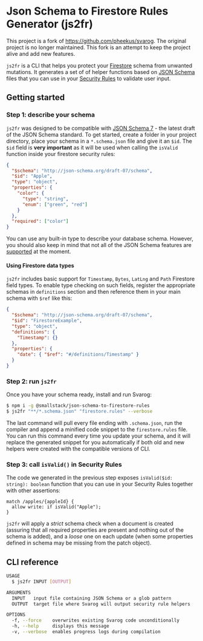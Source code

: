 # Json Schema to Firestore Rules Generator (js2fr)

This project is a fork of https://github.com/pheekus/svarog. The original project is no longer maintained. This fork is an attempt to keep the project alive and add new features.

`js2fr` is a CLI that helps you protect your [Firestore](https://cloud.google.com/firestore) schema from unwanted mutations. It generates a set of of helper functions based on [JSON Schema](https://json-schema.org) files that you can use in your [Security Rules](https://firebase.google.com/docs/firestore/security/get-started) to validate user input.

## Getting started

### Step 1: describe your schema

`js2fr` was designed to be compatible with [JSON Schema 7](https://json-schema.org/draft-07/json-schema-release-notes.html) - the latest draft of the JSON Schema standard. To get started, create a folder in your project directory, place your schema in a `*.schema.json` file and give it an `$id`. The `$id` field is **very important** as it will be used when calling the `isValid` function inside your firestore security rules:

```json
{
  "$schema": "http://json-schema.org/draft-07/schema",
  "$id": "Apple",
  "type": "object",
  "properties": {
    "color": {
      "type": "string",
      "enum": ["green", "red"]
    }
  },
  "required": ["color"]
}
```
You can use any built-in type to describe your database schema. However, you should also keep in mind that not all of the JSON Schema features are [supported](docs/compatibility.md) at the moment.

#### Using Firestore data types

`js2fr` includes basic support for `Timestamp`, `Bytes`, `LatLng` and `Path` Firestore field types. To enable type checking on such fields, register the appropriate schemas in `definitions` section and then reference them in your main schema with `$ref` like this:

```json
{
  "$schema": "http://json-schema.org/draft-07/schema",
  "$id": "FirestoreExample",
  "type": "object",
  "definitions": {
    "Timestamp": {}
  },
  "properties": {
    "date": { "$ref": "#/definitions/Timestamp" }
  }
}
```

### Step 2: run `js2fr`

Once you have your schema ready, install and run Svarog:

```bash
$ npm i -g @smallstack/json-schema-to-firestore-rules
$ js2fr "**/*.schema.json" "firestore.rules" --verbose
```

The last command will pull every file ending with `.schema.json`, run the compiler and append a minified code snippet to the `firestore.rules` file. You can run this command every time you update your schema, and it will replace the generated snippet for you automatically if both old and new helpers were created with the compatible versions of CLI.

### Step 3: call `isValid()` in Security Rules

The code we generated in the previous step exposes `isValid($id: string): boolean` function that you can use in your Security Rules together with other assertions:

```
match /apples/{appleId} {
  allow write: if isValid("Apple");
}
```

`js2fr` will apply a _strict_ schema check when a document is created (assuring that all required properties are present and nothing out of the schema is added), and a _loose_ one on each update (when some properties defined in schema may be missing from the patch object).

## CLI reference

```bash
USAGE
  $ js2fr INPUT [OUTPUT]

ARGUMENTS
  INPUT   input file containing JSON Schema or a glob pattern
  OUTPUT  target file where Svarog will output security rule helpers

OPTIONS
  -f, --force    overwrites existing Svarog code unconditionally
  -h, --help     displays this message
  -v, --verbose  enables progress logs during compilation
```
